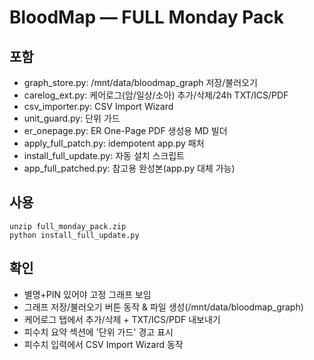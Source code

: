 # BloodMap — FULL Monday Pack
## 포함
- graph_store.py: /mnt/data/bloodmap_graph 저장/불러오기
- carelog_ext.py: 케어로그(암/일상/소아) 추가/삭제/24h TXT/ICS/PDF
- csv_importer.py: CSV Import Wizard
- unit_guard.py: 단위 가드
- er_onepage.py: ER One-Page PDF 생성용 MD 빌더
- apply_full_patch.py: idempotent app.py 패처
- install_full_update.py: 자동 설치 스크립트
- app_full_patched.py: 참고용 완성본(app.py 대체 가능)
## 사용
    unzip full_monday_pack.zip
    python install_full_update.py
## 확인
- 별명+PIN 있어야 고정 그래프 보임
- 그래프 저장/불러오기 버튼 동작 & 파일 생성(/mnt/data/bloodmap_graph)
- 케어로그 탭에서 추가/삭제 + TXT/ICS/PDF 내보내기
- 피수치 요약 섹션에 '단위 가드' 경고 표시
- 피수치 입력에서 CSV Import Wizard 동작
